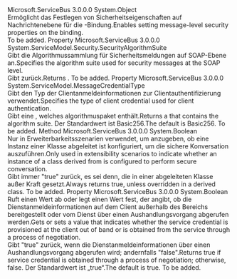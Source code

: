 <Type Name="MessageSecurityOverRelayHttp" FullName="Microsoft.ServiceBus.MessageSecurityOverRelayHttp">
  <TypeSignature Language="C#" Value="public class MessageSecurityOverRelayHttp" />
  <TypeSignature Language="ILAsm" Value=".class public auto ansi beforefieldinit MessageSecurityOverRelayHttp extends System.Object" />
  <TypeSignature Language="DocId" Value="T:Microsoft.ServiceBus.MessageSecurityOverRelayHttp" />
  <TypeSignature Language="VB.NET" Value="Public Class MessageSecurityOverRelayHttp" />
  <TypeSignature Language="F#" Value="type MessageSecurityOverRelayHttp = class" />
  <AssemblyInfo>
    <AssemblyName>Microsoft.ServiceBus</AssemblyName>
    <AssemblyVersion>3.0.0.0</AssemblyVersion>
  </AssemblyInfo>
  <Base>
    <BaseTypeName>System.Object</BaseTypeName>
  </Base>
  <Interfaces />
  <Docs>
    <summary><span data-ttu-id="92a2e-101">Ermöglicht das Festlegen von Sicherheitseigenschaften auf Nachrichtenebene für die <see cref="T:Microsoft.ServiceBus.WSHttpRelayBinding" />-Bindung.</span><span class="sxs-lookup"><span data-stu-id="92a2e-101">Enables setting message-level security properties on the <see cref="T:Microsoft.ServiceBus.WSHttpRelayBinding" /> binding.</span></span></summary>
    <remarks>To be added.</remarks>
  </Docs>
  <Members>
    <Member MemberName="AlgorithmSuite">
      <MemberSignature Language="C#" Value="public System.ServiceModel.Security.SecurityAlgorithmSuite AlgorithmSuite { get; set; }" />
      <MemberSignature Language="ILAsm" Value=".property instance class System.ServiceModel.Security.SecurityAlgorithmSuite AlgorithmSuite" />
      <MemberSignature Language="DocId" Value="P:Microsoft.ServiceBus.MessageSecurityOverRelayHttp.AlgorithmSuite" />
      <MemberSignature Language="VB.NET" Value="Public Property AlgorithmSuite As SecurityAlgorithmSuite" />
      <MemberSignature Language="F#" Value="member this.AlgorithmSuite : System.ServiceModel.Security.SecurityAlgorithmSuite with get, set" Usage="Microsoft.ServiceBus.MessageSecurityOverRelayHttp.AlgorithmSuite" />
      <MemberType>Property</MemberType>
      <AssemblyInfo>
        <AssemblyName>Microsoft.ServiceBus</AssemblyName>
        <AssemblyVersion>3.0.0.0</AssemblyVersion>
      </AssemblyInfo>
      <ReturnValue>
        <ReturnType>System.ServiceModel.Security.SecurityAlgorithmSuite</ReturnType>
      </ReturnValue>
      <Docs>
        <summary><span data-ttu-id="92a2e-102">Gibt die Algorithmussammlung für Sicherheitsmeldungen auf SOAP-Ebene an.</span><span class="sxs-lookup"><span data-stu-id="92a2e-102">Specifies the algorithm suite used for security messages at the SOAP level.</span></span> </summary>
        <value><span data-ttu-id="92a2e-103">Gibt <see cref="T:System.ServiceModel.Security.SecurityAlgorithmSuite" />zurück.</span><span class="sxs-lookup"><span data-stu-id="92a2e-103">Returns <see cref="T:System.ServiceModel.Security.SecurityAlgorithmSuite" />.</span></span></value>
        <remarks>To be added.</remarks>
      </Docs>
    </Member>
    <Member MemberName="ClientCredentialType">
      <MemberSignature Language="C#" Value="public System.ServiceModel.MessageCredentialType ClientCredentialType { get; set; }" />
      <MemberSignature Language="ILAsm" Value=".property instance valuetype System.ServiceModel.MessageCredentialType ClientCredentialType" />
      <MemberSignature Language="DocId" Value="P:Microsoft.ServiceBus.MessageSecurityOverRelayHttp.ClientCredentialType" />
      <MemberSignature Language="VB.NET" Value="Public Property ClientCredentialType As MessageCredentialType" />
      <MemberSignature Language="F#" Value="member this.ClientCredentialType : System.ServiceModel.MessageCredentialType with get, set" Usage="Microsoft.ServiceBus.MessageSecurityOverRelayHttp.ClientCredentialType" />
      <MemberType>Property</MemberType>
      <AssemblyInfo>
        <AssemblyName>Microsoft.ServiceBus</AssemblyName>
        <AssemblyVersion>3.0.0.0</AssemblyVersion>
      </AssemblyInfo>
      <ReturnValue>
        <ReturnType>System.ServiceModel.MessageCredentialType</ReturnType>
      </ReturnValue>
      <Docs>
        <summary><span data-ttu-id="92a2e-104">Gibt den Typ der Clientanmeldeinformationen zur Clientauthentifizierung verwendet.</span><span class="sxs-lookup"><span data-stu-id="92a2e-104">Specifies the type of client credential used for client authentication.</span></span></summary>
        <value><span data-ttu-id="92a2e-105">Gibt eine <see cref="T:System.ServiceModel.MessageCredentialType" /> , welches algorithmuspaket enthält.</span><span class="sxs-lookup"><span data-stu-id="92a2e-105">Returns a <see cref="T:System.ServiceModel.MessageCredentialType" /> that contains the algorithm suite.</span></span> <span data-ttu-id="92a2e-106">Der Standardwert ist Basic256.</span><span class="sxs-lookup"><span data-stu-id="92a2e-106">The default is Basic256.</span></span></value>
        <remarks>To be added.</remarks>
      </Docs>
    </Member>
    <Member MemberName="IsSecureConversationEnabled">
      <MemberSignature Language="C#" Value="protected virtual bool IsSecureConversationEnabled ();" />
      <MemberSignature Language="ILAsm" Value=".method familyhidebysig newslot virtual instance bool IsSecureConversationEnabled() cil managed" />
      <MemberSignature Language="DocId" Value="M:Microsoft.ServiceBus.MessageSecurityOverRelayHttp.IsSecureConversationEnabled" />
      <MemberSignature Language="VB.NET" Value="Protected Overridable Function IsSecureConversationEnabled () As Boolean" />
      <MemberSignature Language="F#" Value="abstract member IsSecureConversationEnabled : unit -&gt; bool&#xA;override this.IsSecureConversationEnabled : unit -&gt; bool" Usage="messageSecurityOverRelayHttp.IsSecureConversationEnabled " />
      <MemberType>Method</MemberType>
      <AssemblyInfo>
        <AssemblyName>Microsoft.ServiceBus</AssemblyName>
        <AssemblyVersion>3.0.0.0</AssemblyVersion>
      </AssemblyInfo>
      <ReturnValue>
        <ReturnType>System.Boolean</ReturnType>
      </ReturnValue>
      <Parameters />
      <Docs>
        <summary><span data-ttu-id="92a2e-107">Nur in Erweiterbarkeitsszenarien verwendet, um anzugeben, ob eine Instanz einer Klasse abgeleitet <see cref="T:Microsoft.ServiceBus.MessageSecurityOverRelayHttp" /> ist konfiguriert, um die sichere Konversation auszuführen.</span><span class="sxs-lookup"><span data-stu-id="92a2e-107">Only used in extensibility scenarios to indicate whether an instance of a class derived from <see cref="T:Microsoft.ServiceBus.MessageSecurityOverRelayHttp" /> is configured to perform secure conversation.</span></span></summary>
        <returns><span data-ttu-id="92a2e-108">Gibt immer "true" zurück, es sei denn, die in einer abgeleiteten Klasse außer Kraft gesetzt.</span><span class="sxs-lookup"><span data-stu-id="92a2e-108">Always returns true, unless overridden in a derived class.</span></span></returns>
        <remarks>To be added.</remarks>
      </Docs>
    </Member>
    <Member MemberName="NegotiateServiceCredential">
      <MemberSignature Language="C#" Value="public bool NegotiateServiceCredential { get; set; }" />
      <MemberSignature Language="ILAsm" Value=".property instance bool NegotiateServiceCredential" />
      <MemberSignature Language="DocId" Value="P:Microsoft.ServiceBus.MessageSecurityOverRelayHttp.NegotiateServiceCredential" />
      <MemberSignature Language="VB.NET" Value="Public Property NegotiateServiceCredential As Boolean" />
      <MemberSignature Language="F#" Value="member this.NegotiateServiceCredential : bool with get, set" Usage="Microsoft.ServiceBus.MessageSecurityOverRelayHttp.NegotiateServiceCredential" />
      <MemberType>Property</MemberType>
      <AssemblyInfo>
        <AssemblyName>Microsoft.ServiceBus</AssemblyName>
        <AssemblyVersion>3.0.0.0</AssemblyVersion>
      </AssemblyInfo>
      <ReturnValue>
        <ReturnType>System.Boolean</ReturnType>
      </ReturnValue>
      <Docs>
        <summary><span data-ttu-id="92a2e-109">Ruft einen Wert ab oder legt einen Wert fest, der angibt, ob die Dienstanmeldeinformationen auf dem Client außerhalb des Bereichs bereitgestellt oder vom Dienst über einen Aushandlungsvorgang abgerufen werden.</span><span class="sxs-lookup"><span data-stu-id="92a2e-109">Gets or sets a value that indicates whether the service credential is provisioned at the client out of band or is obtained from the service through a process of negotiation.</span></span></summary>
        <value><span data-ttu-id="92a2e-110">Gibt "true" zurück, wenn die Dienstanmeldeinformationen über einen Aushandlungsvorgang abgerufen wird; andernfalls "false".</span><span class="sxs-lookup"><span data-stu-id="92a2e-110">Returns true if service credential is obtained through a process of negotiation; otherwise, false.</span></span> <span data-ttu-id="92a2e-111">Der Standardwert ist „true“.</span><span class="sxs-lookup"><span data-stu-id="92a2e-111">The default is true.</span></span></value>
        <remarks>To be added.</remarks>
      </Docs>
    </Member>
  </Members>
</Type>